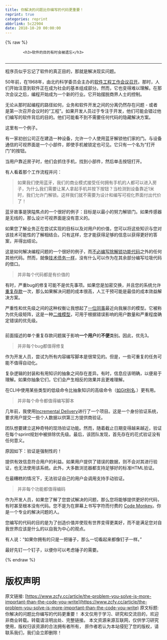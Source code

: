 ```yaml
---
title: 你解决的问题比你编写的代码更重要！
reprint: true
categories: reprint
abbrlink: 5c22904
date: 2018-10-20 00:00:00
---
```


{% raw %}

            <h3>软件的目的有时会被遗忘</h3>
<p><img src="https://p0.ssl.qhimg.com/t011098530ff688687f.jpg" alt=""></p>
<hr>
<p>程序员似乎忘记了软件的真正目的，那就是解决现实问题。</p>
<p>50年前，在1968年，由北约科学委员会主办的<a href="http://homepages.cs.ncl.ac.uk/brian.randell/NATO/NATOReports/">软件工程工作会议召开</a>。那时，人们开始注意到软件正在成为社会的基本组成部分。然而，它也变得难以理解。在那次会议之后，编程开始成为一个新的行业。它开始摆脱商界人士的控制。</p>
<p>无论从那时起编程的路径如何，业务和软件开发之间的分离仍然存在问题 - 或者是第一次召开会议时的“工程”。如果开发人员过于专注于开发，他们可能会错过他们编写的软件背后的目的。他们可能看不到不需要任何代码的隐藏解决方案。</p>
<p>这里有一个例子。</p>
<p>有一家初创公司正在建造一种设备，允许一个人使用蓝牙解锁他们家的门。与设备通信的可视界面是一个小部件，即使手机被锁定也可见。它只有一个名为“打开门”的按钮。</p>
<p>当用户靠近房子时，他们会抓住手机，找到小部件，然后单击按钮打开。</p>
<p>有人看着那个工作流程并问：</p>
<blockquote>
<p>如果我们使用蓝牙，我们的商业模式接受任何拥有手机的人都可以进入房子，为什么我们需要让某人拿起手机并按下按钮？当检测到设备靠近1米时，我们允许门解锁。这样我们就不需要为设计和编写可视化界面付出代价了！</p>
</blockquote>
<p>蓝牙故事是狭隘焦点的一个很好的例子：目标是以最小的努力解锁门。如果传感器是无线的，那么设计可视界面是没有意义的。</p>
<p>如果您了解业务正在尝试实现的目标以及对用户的价值，您可以将这些知识与您对该技术可能性的了解相结合。只有这样，您才能获得足够的信息以获得更好的答案，并得出结论。</p>
<p>这是如何解决编程问题的一个很好的例子，而<a href="https://medium.freecodecamp.org/code-that-dont-exist-is-the-code-you-don-t-need-to-debug-88985ed9604">不必编写除解锁功能代码</a>之外的任何其他代码。然而，就像<a href="https://levelup.gitconnected.com/how-to-use-technical-debt-in-your-favor-98bae475ba68">技术债务一样</a>，没有什么可以作为在其余部分编写垃圾代码的借口。</p>
<blockquote>
<p>并非每个代码都是有价值的</p>
</blockquote>
<p>有时，严重bug的修复可能不是优先事项。如果您是加密交换，并且您的系统允许<a href="https://medium.com/@fagnerbrack/the-day-a-bug-was-fixed-only-because-the-ceo-called-in-f653a34079eb">重复存款</a>一次，那么如果解决问题的成本很高，人工干预可能是最佳的成本效益解决方案。</p>
<p>严重性和优先级之间的这种权衡让我想起了<a href="https://www.facebook.com/gazza">一位同事</a>最近向我展示的模型。它被称为优先级矩阵，这是一种<a href="https://medium.com/@fagnerbrack/you-cant-call-yourself-an-explorer-without-a-map-4e19ce51daa3">二维模型</a>，可用于根据错误影响的用户数量和严重程度确定错误的优先级。</p>
<p><img src="https://p0.ssl.qhimg.com/t011b4ebd4f7e91a4cf.png" alt=""></p>
<p>前面描述的单个重复存款问题属于影响<strong>一个用户</strong>的<strong>不便</strong>类别。因此，优先3。</p>
<blockquote>
<p>并非每个bug都值得修复</p>
</blockquote>
<p>作为开发人员，尝试为所有内容编写脚本是很常见的。但是，一些可重复的任务可能不值得自动化。</p>
<p>复杂逻辑的封装和有用知识的抽象之间存在差异。有时，信息应该明确，以便易于理解。如果你抽象它们，它们会产生相反的效果并且更难理解。</p>
<p>在CLI中使用某些类型的低级命令比抽象知识的高级命令（<a href="https://medium.com/@fagnerbrack/it-doesnt-matter-how-fast-you-write-code-2e09b42bfff0">如Git别名</a>.）更有用。</p>
<blockquote>
<p>并非每个命令都值得编写脚本</p>
</blockquote>
<p>几年前，我使用<a href="https://levelup.gitconnected.com/code-less-think-more-incrementally-98adee22df9b">Incremental Delivery</a>进行了一个项目。这是一个身份验证系统，要求用户提交一些个人数据以供第三方提供商验证。</p>
<p>团队想要建立这种奇特的现场验证功能。然而，随着截止日期变得越来越近，验证在每个sprint规划中被排除优先级。最后，该团队发现，首先存在的花式验证没有任何意义。</p>
<p>原因如下：验证是强制性的！</p>
<p>提供有效信息符合用户的利益。如果用户提供了错误的数据，则不会对其进行验证，也无法使用该系统。此外，大多数浏览器都支持足够好的标准HTML验证。</p>
<p>在最糟糕的情况下，无法验证自己的用户会调用支持手动验证。</p>
<blockquote>
<p>并非每个功能都值得编码</p>
</blockquote>
<p>作为开发人员，如果您了解了您尝试解决的问题，那么您将能够提供更好的代码，有时甚至根本没有代码。您不是为在屏幕上书写字符而付费的 <a href="https://www.urbandictionary.com/define.php?term=code%20monkey">Code Monkey</a>。你是一个专业的解决问题的人。 </p>
<p>您编写的代码的目的是为了创造价值并使现有世界变得更美好，而不是满足您对自我世界应该是什么的以自我为中心的观点。</p>
<p>有人说：“如果你拥有的只是一把锤子，那么一切看起来都像钉子一样。”</p>
<p>最好先钉一个钉子，以便你可以考虑锤子的需要。</p>

          
{% endraw %}

# 版权声明
原文链接: [https://www.zcfy.cc/article/the-problem-you-solve-is-more-important-than-the-code-you-write](https://www.zcfy.cc/article/the-problem-you-solve-is-more-important-than-the-code-you-write)
原文标题: 你解决的问题比你编写的代码更重要！
本文仅用于学习、研究和交流目的，欢迎非商业转载。转载请注明出处、完整链接。
本文资源来源互联网，仅供学习研究使用，版权归该资源的合法拥有者所有，
原作者若认为本站侵犯了您的版权，请联系我们，我们会立即删除！
